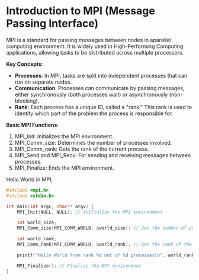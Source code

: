 # Introduction to MPI (Message Passing Interface)

MPI is a standard for passing messages between nodes in aparallel computing environment. It is widely used in High-Performing Computing applications, allowing tasks to be distributed across multiple processors.

**Key Concepts**:

- **Processes**: In MPI, tasks are split into independent processes that can run on separate nodes.
- **Communication**: Processes can communicate by passing messages, either synchronously (both processes wait) or asynchronously (non-blocking).
- **Rank**: Each process has a unique ID, called a "rank." This rank is used to identify which part of the problem the process is responsible for.

**Basic MPI Functions**:

1. MPI_Init: Initializes the MPI environment.
2. MPI_Comm_size: Determines the number of processes involved.
3. MPI_Comm_rank: Gets the rank of the current process.
4. MPI_Send and MPI_Recv: For sending and receiving messages between processes.
5. MPI_Finalize: Ends the MPI environment.

Hello World in MPI,

```c
#include <mpi.h>
#include <stdio.h>

int main(int argc, char** argv) {
    MPI_Init(NULL, NULL); // Initialize the MPI environment

    int world_size;
    MPI_Comm_size(MPI_COMM_WORLD, &world_size); // Get the number of processes

    int world_rank;
    MPI_Comm_rank(MPI_COMM_WORLD, &world_rank); // Get the rank of the process

    printf("Hello World from rank %d out of %d processes\n", world_rank, world_size);

    MPI_Finalize(); // Finalize the MPI environment
}
```
